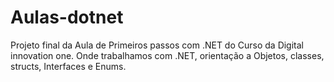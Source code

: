 # Aulas-dotnet
Projeto final da Aula de Primeiros passos com .NET do Curso da Digital innovation one. Onde trabalhamos com
.NET, orientação a Objetos, classes, structs, Interfaces e Enums.
